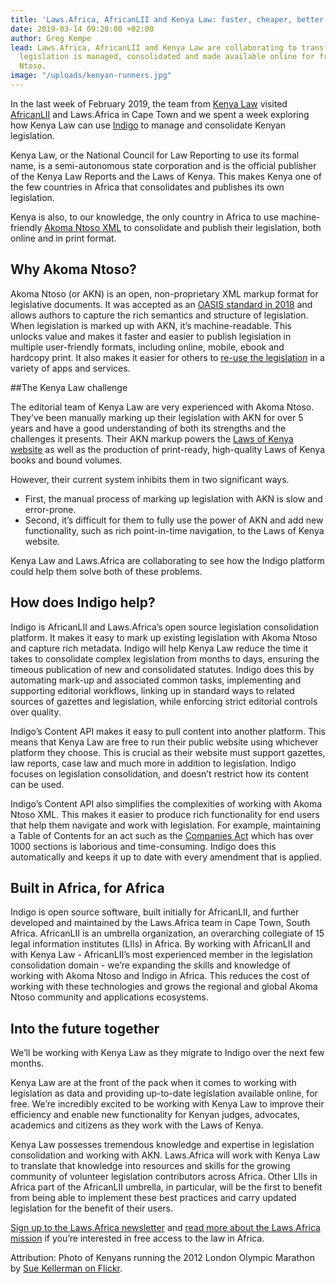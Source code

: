 ```yaml
---
title: 'Laws.Africa, AfricanLII and Kenya Law: faster, cheaper, better'
date: 2019-03-14 09:20:00 +02:00
author: Greg Kempe
lead: Laws.Africa, AfricanLII and Kenya Law are collaborating to transform how Kenyan
  legislation is managed, consolidated and made available online for free with Akoma
  Ntoso.
image: "/uploads/kenyan-runners.jpg"
---
```


In the last week of February 2019, the team from [Kenya Law](http://kenyalaw.org/kl/) visited [AfricanLII](https://africanlii.org/) and Laws.Africa in Cape Town and we spent a week exploring how Kenya Law can use [Indigo](https://laws.africa/indigo/) to manage and consolidate Kenyan legislation.

Kenya Law, or the National Council for Law Reporting to use its formal name, is a semi-autonomous state corporation and is the official publisher of the Kenya Law Reports and the Laws of Kenya. This makes Kenya one of the few countries in Africa that consolidates and publishes its own legislation.

Kenya is also, to our knowledge, the only country in Africa to use machine-friendly [Akoma Ntoso XML](http://www.akomantoso.org/) to consolidate and publish their legislation, both online and in print format.

## Why Akoma Ntoso?

Akoma Ntoso (or AKN) is an open, non-proprietary XML markup format for legislative documents. It was accepted as an [OASIS standard in 2018](https://www.oasis-open.org/news/announcements/akoma-ntoso-version-1-0-becomes-an-oasis-standard) and allows authors to capture the rich semantics and structure of legislation. When legislation is marked up with AKN, it’s machine-readable. This unlocks value and makes it faster and easier to publish legislation in multiple user-friendly formats, including online, mobile, ebook and hardcopy print. It also makes it easier for others to [re-use the legislation](https://laws.africa/2019/02/14/govt-law-cloud-computing.html) in a variety of apps and services.

##The Kenya Law challenge

The editorial team of Kenya Law are very experienced with Akoma Ntoso. They’ve been manually marking up their legislation with AKN for over 5 years and have a good understanding of both its strengths and the challenges it presents. Their AKN markup powers the [Laws of Kenya website](http://www.kenyalaw.org/lex//index.xql) as well as the production of print-ready, high-quality Laws of Kenya books and bound volumes.

However, their current system inhibits them in two significant ways.

* First, the manual process of marking up legislation with AKN is slow and error-prone.
* Second, it’s difficult for them to fully use the power of AKN and add new functionality, such as rich point-in-time navigation, to the Laws of Kenya website.

Kenya Law and Laws.Africa are collaborating to see how the Indigo platform could help them solve both of these problems.

## How does Indigo help?

Indigo is AfricanLII and Laws.Africa’s open source legislation consolidation platform. It makes it easy to mark up existing legislation with Akoma Ntoso and capture rich metadata. Indigo will help Kenya Law reduce the time it takes to consolidate complex legislation from months to days, ensuring the timeous publication of new and consolidated statutes. Indigo does this by automating mark-up and associated common tasks, implementing and supporting editorial workflows, linking up in standard ways to related sources of gazettes and legislation, while enforcing strict editorial controls over quality. 

Indigo’s Content API makes it easy to pull content into another platform. This means that Kenya Law are free to run their public website using whichever platform they choose. This is crucial as their website must support gazettes, law reports, case law and much more in addition to legislation. Indigo focuses on legislation consolidation, and doesn’t restrict how its content can be used. 

Indigo’s Content API also simplifies the complexities of working with Akoma Ntoso XML. This makes it easier to produce rich functionality for end users that help them navigate and work with legislation. For example, maintaining a Table of Contents for an act such as the [Companies Act](http://www.kenyalaw.org/lex//actview.xql?actid=No.%2017%20of%202015) which has over 1000 sections is laborious and time-consuming. Indigo does this automatically and keeps it up to date with every amendment that is applied.

## Built in Africa, for Africa

Indigo is open source software, built initially for AfricanLII, and further developed and maintained by the Laws.Africa team in Cape Town, South Africa. AfricanLII is an umbrella organization, an overarching collegiate of 15 legal information institutes (LIIs) in Africa. By working with AfricanLII and with Kenya Law - AfricanLII’s most experienced member in the legislation consolidation domain - we’re expanding the skills and knowledge of working with Akoma Ntoso and Indigo in Africa. This reduces the cost of working with these technologies and grows the regional and global Akoma Ntoso community and applications ecosystems.

## Into the future together 

We’ll be working with Kenya Law as they migrate to Indigo over the next few months.

Kenya Law are at the front of the pack when it comes to working with legislation as data and providing up-to-date legislation available online, for free. We’re incredibly excited to be working with Kenya Law to improve their efficiency and enable new functionality for Kenyan judges, advocates, academics and citizens as they work with the Laws of Kenya.

Kenya Law possesses tremendous knowledge and expertise in legislation consolidation and working with AKN.  Laws.Africa will work with Kenya Law to translate that knowledge into resources and skills for the growing community of volunteer legislation contributors across Africa. Other LIIs in Africa part of the AfricanLII umbrella, in particular, will be the first to benefit from being able to implement these best practices and carry updated legislation for the benefit of their users.

[Sign up to the Laws.Africa newsletter](https://africa.us19.list-manage.com/subscribe/post?u=60b61dad66a60a0c85266a68c&id=098ca0e4c8) and [read more about the Laws.Africa mission](https://laws.africa/about) if you’re interested in free access to the law in Africa.

Attribution: Photo of Kenyans running the 2012 London Olympic Marathon by [Sue Kellerman on Flickr](https://www.flickr.com/photos/photosak/7766410784).